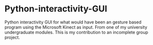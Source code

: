 # Python-interactivity-GUI
Python interactivity GUI for what would have been an gesture based program using the Microsoft Kinect as input. From one of my university undergraduate modules. This is my contribution to an incomplete group project.
